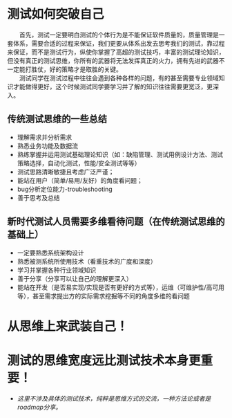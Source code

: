 # 测试如何突破自己

&#8195;&#8195;首先，测试一定要明白测试的个体行为是不能保证软件质量的，质量管理是一套体系，需要合适的过程来保证，我们更要从体系出发去思考我们的测试，靠过程来保证，而不是测试行为，纵使你掌握了高超的测试技巧，丰富的测试理论知识，但没有真正的测试思维，你所有的武器将无法发挥真正的火力，拥有先进的武器不一定能打胜仗，好的策略才是取胜的关键。  
&#8195;&#8195;测试同学在测试过程中往往会遇到各种各样的问题，有的甚至需要专业领域知识才能做得更好，这个时候测试同学要学习并了解的知识往往需要更宽泛，更深入。

## 传统测试思维的一些总结
* 理解需求并分析需求
* 熟悉业务功能及数据流
* 熟练掌握并运用测试基础理论知识（如：缺陷管理、测试用例设计方法、测试策略选择，自动化测试，性能/安全测试等等）
* 测试思路清晰敏捷且考虑广泛严谨；
* 能站在用户（简单/易用/友好）的角度看问题；
* bug分析定位能力-troubleshooting
* 善于思考及总结

## 新时代测试人员需要多维看待问题（在传统测试思维的基础上）
* 一定要熟悉系统架构设计
* 熟悉被测系统所使用技术（看重技术的广度和深度）
* 学习并掌握各种行业领域知识
* 善于分享（分享可以让自己的理解更深入）
* 能站在开发（是否易实现/实现是否有更好的方式等），运维（可维护性/高可用等），甚至需求提出方的实际需求挖掘等不同的角度多维的看问题

# 从思维上来武装自己！
# 测试的思维宽度远比测试技术本身更重要！

* _这里不涉及具体的测试技术，纯粹是思维方式的交流，一种方法论或者是roadmap分享。_


